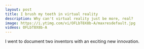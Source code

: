 ```yaml
---
layout: post
title: I brush my teeth in virtual reality
description: Why can't virtual reality just be more, real?
image: https://i.ytimg.com/vi/OFLbT8X8b-A/maxresdefault.jpg
videos: OFLbT8X8b-A
---
```


I went to document two inventors with an exciting new innovation.

<div class="youtube-player" data-id="{{ page.videos }}" data-thumb="{{ page.image }}"></div>
